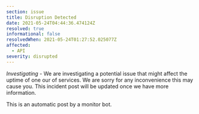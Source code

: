 ```yaml
---
section: issue
title: Disruption Detected
date: 2021-05-24T04:44:36.474124Z
resolved: true
informational: false
resolvedWhen: 2021-05-24T01:27:52.025077Z
affected:
  - API
severity: disrupted
---
```

*Investigating* - We are investigating a potential issue that might affect the uptime of one our of services. We are sorry for any inconvenience this may cause you. This incident post will be updated once we have more information.

This is an automatic post by a monitor bot.
        
